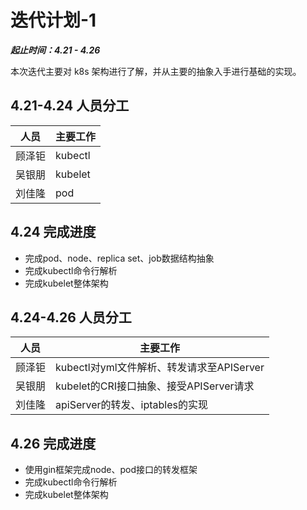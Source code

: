 # 迭代计划-1

***起止时间：4.21 - 4.26***

本次迭代主要对 k8s 架构进行了解，并从主要的抽象入手进行基础的实现。

## 4.21-4.24 人员分工

| 人员  | 主要工作    |
|-----|---------|
| 顾泽钜 | kubectl |
| 吴银朋 | kubelet |
| 刘佳隆 | pod     |

## 4.24 完成进度

- 完成pod、node、replica set、job数据结构抽象
- 完成kubectl命令行解析
- 完成kubelet整体架构

## 4.24-4.26 人员分工

| 人员  | 主要工作                           |
|-----|--------------------------------|
| 顾泽钜 | kubectl对yml文件解析、转发请求至APIServer |
| 吴银朋 | kubelet的CRI接口抽象、接受APIServer请求  |
| 刘佳隆 | apiServer的转发、iptables的实现       |

## 4.26 完成进度

- 使用gin框架完成node、pod接口的转发框架
- 完成kubectl命令行解析
- 完成kubelet整体架构
